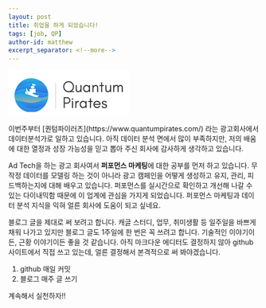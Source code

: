 ```yaml
---
layout: post
title: 취업을 하게 되었습니다!
tags: [job, QP]
author-id: matthew
excerpt_separator: <!--more-->
---
```


![ex_screenshot](assets/img/qp_brand.PNG)
<p/>
이번주부터 [퀀텀파이러츠](https://www.quantumpirates.com/) 라는 광고회사에서 데이터분석가로 일하고 있습니다. <!--more-->
아직 데이터 분석 면에서 많이 부족하지만, 저의 배움에 대한 열정과 성장 가능성을 믿고 뽑아 주신 회사에 감사하게 생각하고 있습니다.

Ad Tech을 하는 광고 회사여서 **퍼포먼스 마케팅**에 대한 공부를 먼저 하고 있습니다. 무작정 데이터를 모델링 하는 것이 아니라 광고 캠페인을 어떻게 생성하고 유지, 관리, 피드백하는지에 대해 배우고 있습니다. 퍼포먼스를 실시간으로 확인하고 개선해 나갈 수 있는 다이내믹함 때문에 이 업계에 관심을 가지게 되었습니다. 퍼포먼스 마케팅과 데이터 분석 지식을 익혀 얼른 회사에 도움이 되고 싶네요.

블로그 글을 제대로 써 보려고 합니다. 캐글 스터디, 업무, 취미생활 등 일주일을 바쁘게 채워 나가고 있지만 블로그 글도 1주일에 한 번은 꼭 쓰려고 합니다. 기술적인 이야기이든, 근황 이야기이든 좋을 것 같습니다.
아직 마크다운 에디터도 결정하지 않아 github 사이트에서 직접 쓰고 있는데, 얼른 결정해서 본격적으로 써 봐야겠습니다.

1. github 매일 커밋
2. 블로그 매주 글 쓰기

계속해서 실천하자!!

